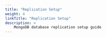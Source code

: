 ```yaml
---
title: "Replication Setup"
weight: 4
linkTitle: "Replication Setup"
description: >
    MongoDB database replication setup guide
---
```

